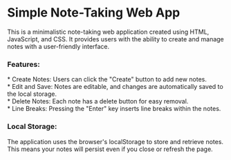 # Simple Note-Taking Web App
This is a minimalistic note-taking web application created using HTML, JavaScript, and CSS. It provides users with the ability to create and manage notes with a user-friendly interface.

<h3>Features:</h3>
* Create Notes: Users can click the "Create" button to add new notes.<br>   
* Edit and Save: Notes are editable, and changes are automatically saved to the local storage.<br>    
* Delete Notes: Each note has a delete button for easy removal.<br>
* Line Breaks: Pressing the "Enter" key inserts line breaks within the notes.<br>

<h3>Local Storage:</h3>
The application uses the browser's localStorage to store and retrieve notes. This means your notes will persist even if you close or refresh the page.
